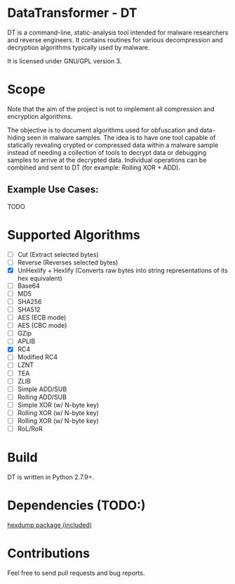 
# DataTransformer - DT

DT is a command-line, static-analysis tool intended for malware researchers and reverse engineers.
It contains routines for various decompression and decryption algorithms typically used by malware.

It is licensed under GNU/GPL version 3.

# Scope

Note that the aim of the project is not to implement all compression and encryption algorithms.

The objective is to document algorithms used for obfuscation and data-hiding seen in malware samples. The idea is to have one tool capable of statically revealing crypted or compressed data within a malware sample instead of needing a collection of tools to decrypt data or debugging samples to arrive at the decrypted data. Individual operations can be combined and sent to DT (for example: Rolling XOR + ADD).

## Example Use Cases:

TODO

# Supported Algorithms
- [ ] Cut (Extract selected bytes)
- [ ] Reverse (Reverses selected bytes)
- [x] UnHexlify + Hexlify (Converts raw bytes into string representations of its hex equivalent)
- [ ] Base64
- [ ] MD5
- [ ] SHA256
- [ ] SHA512
- [ ] AES (ECB mode)
- [ ] AES (CBC mode)
- [ ] GZip
- [ ] APLIB
- [x] RC4
- [ ] Modified RC4
- [ ] LZNT
- [ ] TEA
- [ ] ZLIB
- [ ] Simple ADD/SUB
- [ ] Rolling ADD/SUB
- [ ] Simple XOR (w/ N-byte key)
- [ ] Rolling XOR (w/ N-byte key)
- [ ] Rolling XOR (w/ N-byte key)
- [ ] RoL/RoR

# Build

DT is written in Python 2.7.9+.

# Dependencies (TODO:)

[hexdump package (included)](https://pypi.python.org/pypi/hexdump)


# Contributions

Feel free to send pull requests and bug reports.
